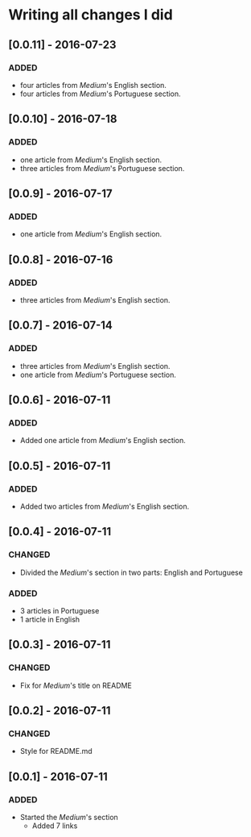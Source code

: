 # Writing all changes I did

## [0.0.11] - 2016-07-23
### ADDED
- four articles from _Medium_'s English section.
- four articles from _Medium_'s Portuguese section.

## [0.0.10] - 2016-07-18
### ADDED
- one article from _Medium_'s English section.
- three articles from _Medium_'s Portuguese section.

## [0.0.9] - 2016-07-17
### ADDED
- one article from _Medium_'s English section.

## [0.0.8] - 2016-07-16
### ADDED
- three articles from _Medium_'s English section.

## [0.0.7] - 2016-07-14
### ADDED
- three articles from _Medium_'s English section.
- one article from _Medium_'s Portuguese section.

## [0.0.6] - 2016-07-11
### ADDED
- Added one article from _Medium_'s English section.

## [0.0.5] - 2016-07-11
### ADDED
- Added two articles from _Medium_'s English section.

## [0.0.4] - 2016-07-11
### CHANGED
- Divided the _Medium_'s section in two parts: English and Portuguese

### ADDED
- 3 articles in Portuguese
- 1 article in English

## [0.0.3] - 2016-07-11
### CHANGED
- Fix for _Medium_'s title on README

## [0.0.2] - 2016-07-11
### CHANGED
- Style for README.md

## [0.0.1] - 2016-07-11
### ADDED
- Started the _Medium_'s section
	- Added 7 links